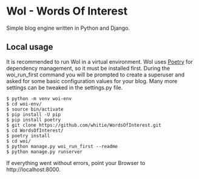 # WoI - Words Of Interest

Simple blog engine written in Python and Django.

## Local usage

It is recommended to run WoI in a virtual environment. WoI uses
[Poetry](https://python-poetry.org) for dependency management, so it must
be installed first. During the woi_run_first command you will be prompted
to create a superuser and asked for some basic configuration values for
your blog. Many more settings can be tweaked in the settings.py file.

```
$ python -m venv woi-env
$ cd woi-env/
$ source bin/activate
$ pip install -U pip
$ pip install poetry
$ git clone https://github.com/whitie/WordsOfInterest.git
$ cd WordsOfInterest/
$ poetry install
$ cd woi/
$ python manage.py woi_run_first --readme
$ python manage.py runserver
```

If everything went without errors, point your Browser to http://localhost:8000.
